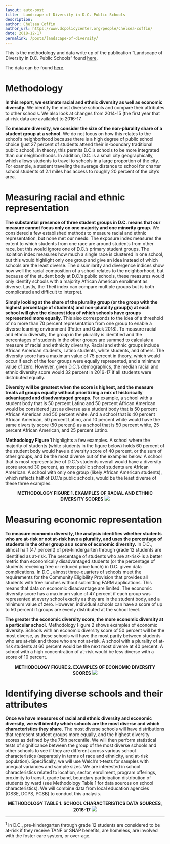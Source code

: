 ```yaml
---
layout: auto-post
title:  Landscape of Diversity in D.C. Public Schools
description:
author: Chelsea Coffin
author_url: https://www.dcpolicycenter.org/people/chelsea-coffin/
date: 2018-12-17
permalink: /posts/landscape-of-diversity/
---
```


This is the methodology and data write up of the publication “Landscape of Diversity in D.C. Public Schools” found [here](https://www.dcpolicycenter.org/publications/future-public-school-students-report).

The data can be found <a href="https://DC-Policy-Center.github.io/assets/data-resources/landscape-diversity-data.xlsx">here</a>.

# Methodology

**In this report, we estimate racial and ethnic diversity as well as economic diversity.** We identify the most diverse schools and compare their attributes to other schools. We also look at changes from 2014-15 (the first year that at-risk data are available) to 2016-17.

**To measure diversity, we consider the size of the non-plurality share of a student group at a school.** We do not focus on how this relates to the school’s neighborhood because there is a high degree of public school choice (just 27 percent of students attend their in-boundary traditional public school). In theory, this permits D.C.’s schools to be more integrated than our neighborhoods. In addition, D.C. is a small city geographically, which allows students to travel to schools in a large proportion of the city. For example, a student traveling the average distance to school for charter school students of 2.1 miles has access to roughly 20 percent of the city’s area.

# Measuring racial and ethnic representation

**The substantial presence of three student groups in D.C. means that our measure cannot focus only on one majority and one minority group.** We considered a few established methods to measure racial and ethnic representation, but none met our needs. The exposure index measures the extent to which students from one race are around students from other race, but this would ignore one of D.C.’s primary student groups. The isolation index measures how much a single race is clustered in one school, but this would highlight only one group and give an idea instead of which schools are the least diverse. The dissimilarity and divergence indices show how well the racial composition of a school relates to the neighborhood, but because of the student body at D.C.’s public schools, these measures would only identify schools with a majority African American enrollment as diverse. Lastly, the Theil index can compare multiple groups but is both complicated and difficult to interpret.

**Simply looking at the share of the plurality group (or the group with the highest percentage of students) and non-plurality group(s) at each school will give the clearest idea of which schools have groups represented more equally.** This also corresponds to the idea of a threshold of no more than 70 percent representation from one group to enable a diverse learning environment (Potter and Quick 2018). To measure racial and ethnic diversity, the group in the plurality is identified and the percentages of students in the other groups are summed to calculate a measure of racial and ethnicity diversity. Racial and ethnic groups include African American students, Latino students, white students, and others. The diversity score has a maximum value of 75 percent in theory, which would occur if each of the four groups were equally represented, and a minimum value of zero. However, given D.C.’s demographics, the median racial and ethnic diversity score would 32 percent in 2016-17 if all students were distributed equally.

**Diversity will be greatest when the score is highest, and the measure treats all groups equally without prioritizing a mix of historically advantaged and disadvantaged groups.** For example, a school with a student body that is 50 percent Latino and 50 percent African American would be considered just as diverse as a student body that is 50 percent African American and 50 percent white. And a school that is 40 percent African American, 50 percent Latino, and 10 percent white would have the same diversity score (50 percent) as a school that is 50 percent white, 25 percent African American, and 25 percent Latino.

**Methodology Figure 1** highlights a few examples. A school where the majority of students (white students in the figure below) holds 60 percent of the student body would have a diversity score of 40 percent, or the sum of other groups, and be the most diverse out of the examples below. A school that is most representative of D.C.’s students overall would have a diversity score around 30 percent, as most public school students are African American. A school with only one group (likely African American students), which reflects half of D.C.’s public schools, would be the least diverse of these three examples.

<div style="text-align: center;">

<strong>METHODOLOGY FIGURE 1. EXAMPLES OF RACIAL AND ETHNIC DIVERSITY SCORES</strong>
<img src="https://dc-policy-center.github.io/assets/images/post_images/landscape-diversity/Fig-1.png">

</div>

# Measuring economic representation
**To measure economic diversity, the analysis identifies whether students who are at-risk or not at-risk have a plurality, and uses the percentage of students in the other group as a score of economic diversity.** In D.C., almost half (47 percent) of pre-kindergarten through grade 12 students are identified as at-risk. The percentage of students who are at-risk<sup><a href="#1">1</a></sup>  is a better metric than economically disadvantaged students (or the percentage of students receiving free or reduced price lunch) in D.C. given data complications. In D.C., almost three-quarters of schools meet the requirements for the Community Eligibility Provision that provides all students with free lunches without submitting FARM applications. This means that data on economic disadvantage are limited. The economic diversity score has a maximum value of 47 percent if each group was represented at every school exactly as they are in the student body, and a minimum value of zero. However, individual schools can have a score of up to 50 percent if groups are evenly distributed at the school level.

**The greater the economic diversity score, the more economic diversity at a particular school.** Methodology Figure 2 shows examples of economic diversity. Schools with an economic diversity score of 50 percent will be the most diverse, as these schools will have the most parity between students who are at-risk and those who are not at-risk. A school with a plurality of at-risk students at 60 percent would be the next most diverse at 40 percent. A school with a high concentration of at-risk would be less diverse with a score of 10 percent.

<div style="text-align: center;">

<strong>METHODOLOGY FIGURE 2. EXAMPLES OF ECONOMIC DIVERSITY SCORES</strong>
<img src="https://dc-policy-center.github.io/assets/images/post_images/landscape-diversity/Fig-2.png">

</div>

# Identifying diverse schools and their attributes

**Once we have measures of racial and ethnic diversity and economic diversity, we will identify which schools are the most diverse and which characteristics they share.** The most diverse schools will have distributions that represent student groups more equally, and the highest diversity scores as defined by the 75th percentile. We will then perform statistical tests of significance between the group of the most diverse schools and other schools to see if they are different across various school characteristics (separately in terms of race and ethnicity, and at-risk population). Specifically, we will use Welch’s t-tests for samples with unequal variances and sample sizes. We are interested in school characteristics related to location, sector, enrollment, program offerings, proximity to transit, grade band, boundary participation distribution of students by ward (see Methodology Table 1 for data sources on school characteristics). We will combine data from local education agencies (OSSE, DCPS, PCSB) to conduct this analysis.

<div style="text-align: center;">

<strong>METHODOLOGY TABLE 1. SCHOOL CHARACTERISTICS DATA SOURCES, 2016-17</strong>
<img src="https://dc-policy-center.github.io/assets/images/post_images/landscape-diversity/Table-1.png">

</div>


-----
<div id = "1">
<sup>1</sup> In D.C., pre-kindergarten through grade 12 students are considered to be at-risk if they receive TANF or SNAP benefits, are homeless, are involved with the foster care system, or over-age.
</div>
